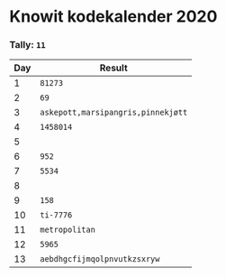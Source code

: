 # Knowit kodekalender 2020

### Tally: ```11```

Day|Result 
---|---
1|```81273```  
2|```69```
3|```askepott,marsipangris,pinnekjøtt```
4|```1458014```
5|
6|```952```
7|```5534```
8|
9|```158```
10|```ti-7776```
11|```metropolitan```
12|```5965```
13|```aebdhgcfijmqolpnvutkzsxryw```

